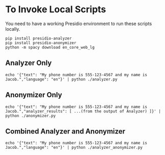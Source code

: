 # To Invoke Local Scripts

You need to have a working Presidio environment to run these scripts locally.

```
pip install presidio-analyzer
pip install presidio-anonymizer
python -m spacy download en_core_web_lg
```

## Analyzer Only

```
echo '{"text": "My phone number is 555-123-4567 and my name is Jacob.","language": "en"}' | python ./analyzer.py
```

## Anonymizer Only

```
echo '{"text": "My phone number is 555-123-4567 and my name is Jacob.","analyzer_results": [ ...(from the output of Analyzer) ]}' | python ./anonymizer.py
```

## Combined Analyzer and Anonymizer

```
echo '{"text": "My phone number is 555-123-4567 and my name is Jacob.","language": "en"}' | python ./analyzer_anonymizer.py
```
